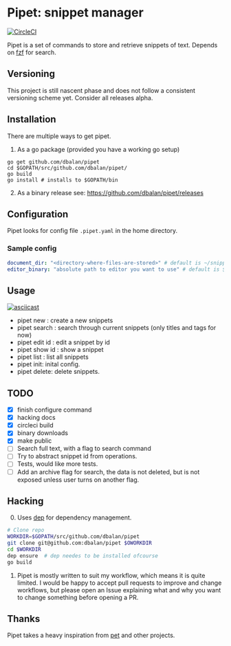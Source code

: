 # Pipet: snippet manager

[![CircleCI](https://circleci.com/gh/dbalan/pipet/tree/master.svg?style=svg)](https://circleci.com/gh/dbalan/pipet/tree/master)

Pipet is a set of commands to store and retrieve snippets of text. Depends on
[fzf](https://github.com/junegunn/fzf) for search.

## Versioning
This project is still nascent phase and does not follow a consistent versioning
scheme yet. Consider all releases alpha.

## Installation
There are multiple ways to get pipet.
1. As a go package (provided you have a working go setup)
```
go get github.com/dbalan/pipet
cd $GOPATH/src/github.com/dbalan/pipet/
go build
go install # installs to $GOPATH/bin
```

2. As a binary release
see: https://github.com/dbalan/pipet/releases


## Configuration
Pipet looks for config file `.pipet.yaml` in the home directory.

### Sample config
```yaml
document_dir: "<directory-where-files-are-stored>" # default is ~/snippets
editor_binary: "absolute path to editor you want to use" # default is $EDITOR environment variable
```

## Usage

[![asciicast](https://asciinema.org/a/W6tv7bN9z76EAlZJZDS025JwU.png)](https://asciinema.org/a/W6tv7bN9z76EAlZJZDS025JwU)

  - pipet new : create a new snippets
  - pipet search : search through current snippets (only titles and tags for now)
  - pipet edit id : edit a snippet by id
  - pipet show id : show a snippet
  - pipet list : list all snippets
  - pipet init: inital config.
  - pipet delete: delete snippets.

## TODO
  - [x] finish configure command
  - [x] hacking docs
  - [x] circleci build
  - [x] binary downloads
  - [x] make public
  - [ ] Search full text, with a flag to search command
  - [ ] Try to abstract snippet id from operations.
  - [ ] Tests, would like more tests.
  - [ ] Add an archive flag for search, the data is not deleted, but is not exposed unless user turns on another flag.

## Hacking
0. Uses [dep](https://golang.github.io/dep/) for dependency management.
```bash
# Clone repo
WORKDIR=$GOPATH/src/github.com/dbalan/pipet
git clone git@github.com:dbalan/pipet $OWORKDIR
cd $WORKDIR
dep ensure  # dep needes to be installed ofcourse
go build
```
1. Pipet is mostly written to suit my workflow, which means it is quite limited.
   I would be happy to accept pull requests to improve and change workflows, but
   please open an Issue explaining what and why you want to change something
   before opening a PR.

## Thanks
Pipet takes a heavy inspiration from [pet](https://github.com/knqyf263/pet) and other projects.

